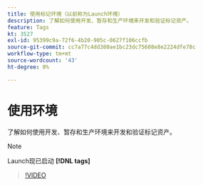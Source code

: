 ```yaml
---
title: 使用标记环境（以前称为Launch环境）
description: 了解如何使用开发、暂存和生产环境来开发和验证标记资产。
feature: Tags
kt: 3527
exl-id: 95399c9a-72f6-4b20-905c-0627f106ccfb
source-git-commit: cc7a77c4dd380ae1bc23dc75608e8e2224dfe78c
workflow-type: tm+mt
source-wordcount: '43'
ht-degree: 0%

---
```


# 使用环境

了解如何使用开发、暂存和生产环境来开发和验证标记资产。

>[!NOTE]
>
> Launch现已启动 **[!DNL tags]**

>[!VIDEO](https://video.tv.adobe.com/v/28729/?quality=12&learn=on)
